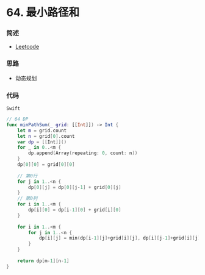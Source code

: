 # 64. 最小路径和

### 简述

- [Leetcode](https://leetcode-cn.com/problems/minimum-path-sum/)

### 思路

- 动态规划

### 代码

`Swift`

```swift
// 64 DP
func minPathSum(_ grid: [[Int]]) -> Int {
    let m = grid.count
    let n = grid[0].count
    var dp = [[Int]]()
    for _ in 0..<m {
        dp.append(Array(repeating: 0, count: n))
    }
    dp[0][0] = grid[0][0]
    
    // 第0行
    for j in 1..<n {
        dp[0][j] = dp[0][j-1] + grid[0][j]
    }
    // 第0列
    for i in 1..<m {
        dp[i][0] = dp[i-1][0] + grid[i][0]
    }
    
    for i in 1..<m {
        for j in 1..<n {
            dp[i][j] = min(dp[i-1][j]+grid[i][j], dp[i][j-1]+grid[i][j])
        }
    }
    
    return dp[m-1][n-1]
}

```